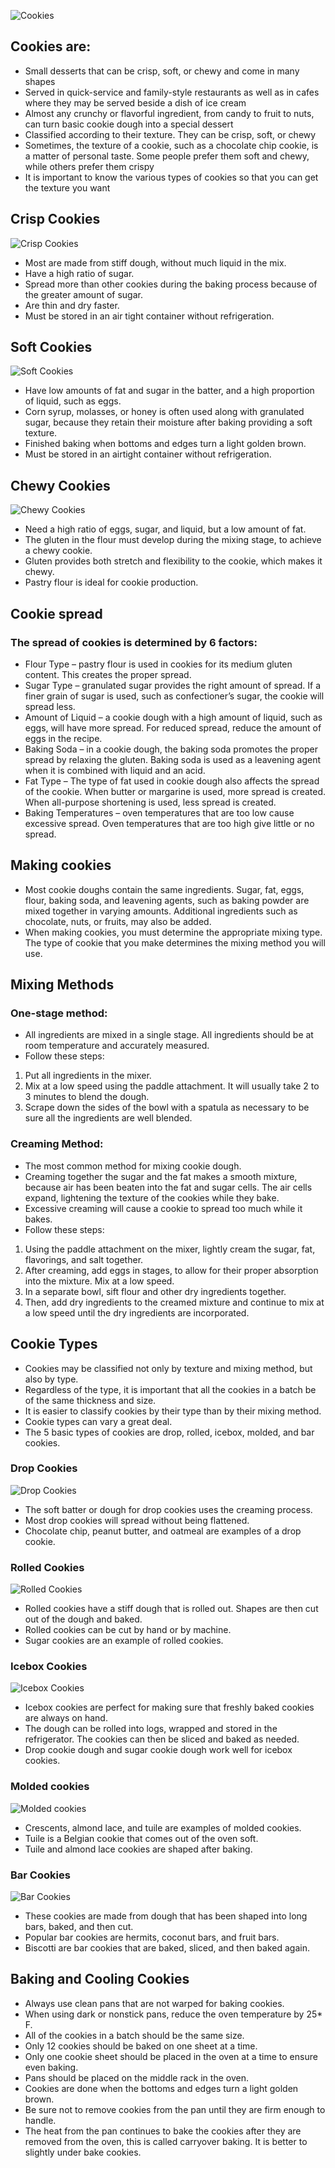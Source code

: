 ![Cookies](Images/cookies.png)
## Cookies are:

- Small desserts that can be crisp, soft, or chewy and come in many shapes
- Served in quick-service and family-style restaurants as well as in cafes where they may be served beside a dish of ice cream
- Almost any crunchy or flavorful ingredient, from candy to fruit to nuts, can turn basic cookie dough into a special dessert
- Classified according to their texture.  They can be crisp, soft, or chewy
- Sometimes, the texture of a cookie, such as a chocolate chip cookie, is a matter of personal taste.  Some people prefer them soft and chewy, while others prefer them crispy
- It is important to know the various types of cookies so that you can get the texture you want

## Crisp Cookies
![Crisp Cookies](Images/crisp.png)
- Most are made from stiff dough, without much liquid in the mix.
- Have a high ratio of sugar.
- Spread more than other cookies during the baking process because of the greater amount of sugar.
- Are thin and dry faster.
- Must be stored in an air tight container without refrigeration.

## Soft Cookies
![Soft Cookies](Images/soft.png)
- Have low amounts of fat and sugar in the batter, and a high proportion of liquid, such as eggs.
- Corn syrup, molasses, or honey is often used along with granulated sugar, because they retain their moisture after baking providing a soft texture.  
- Finished baking when bottoms and edges turn a light golden brown.
- Must be stored in an airtight container without refrigeration.

## Chewy Cookies
![Chewy Cookies](Images/chewy.png)
- Need a high ratio of eggs, sugar, and liquid, but a low amount of fat.
- The gluten in the flour must develop during the mixing stage, to achieve a chewy cookie.
- Gluten provides both stretch and flexibility to the cookie, which makes it chewy.
- Pastry flour is ideal for cookie production.

## Cookie spread
### The spread of cookies is determined by 6 factors:
- Flour Type – pastry flour is used in cookies for its medium gluten content.  This creates the proper spread.
- Sugar Type – granulated sugar provides the right amount of spread.  If a finer grain of sugar is used, such as confectioner’s sugar, the cookie will spread less.
- Amount of Liquid – a cookie dough with a high amount of liquid, such as eggs, will have more spread.  For reduced spread, reduce the amount of eggs in the recipe.
- Baking Soda – in a cookie dough, the baking soda promotes the proper spread by relaxing the gluten.  Baking soda is used as a leavening agent when it is combined with liquid and an acid.
- Fat Type – The type of fat used in cookie dough also affects the spread of the cookie.  When butter or margarine is used, more spread is created.  When all-purpose shortening is used, less spread is created.
- Baking Temperatures – oven temperatures that are too low cause excessive spread.  Oven temperatures that are too high give little or no spread.

## Making cookies
- Most cookie doughs contain the same ingredients.  Sugar, fat, eggs, flour, baking soda, and leavening agents, such as baking powder are mixed together in varying amounts.  Additional ingredients such as chocolate, nuts, or fruits, may also be added.
- When making cookies, you must determine the appropriate mixing type.  The type of cookie that you make determines the mixing method you will use.

## Mixing Methods
### One-stage method:
- All ingredients are mixed in a single stage.  All ingredients should be at room temperature and accurately measured.
- Follow these steps:
1. Put all ingredients in the mixer.
2. Mix at a low speed using the paddle attachment.  It will usually take 2 to 3 minutes to blend the dough.
3. Scrape down the sides of the bowl with a spatula as necessary to be sure all the ingredients are well blended.

### Creaming Method:
- The most common method for mixing cookie dough.
- Creaming together the sugar and the fat makes a smooth mixture, because air has been beaten into the fat and sugar cells.  The air cells expand, lightening the texture of the cookies while they bake.
- Excessive creaming will cause a cookie to spread too much while it bakes. 
- Follow these steps:
1. Using the paddle attachment on the mixer, lightly cream the sugar, fat, flavorings, and salt together.  
2. After creaming, add eggs in stages, to allow for their proper absorption into the mixture.  Mix at a low speed.
3. In a separate bowl, sift flour and other dry ingredients together.
4. Then, add dry ingredients to the creamed mixture and continue to mix at a low speed until the dry ingredients are incorporated.

## Cookie Types
- Cookies may be classified not only by texture and mixing method, but also by type.  
- Regardless of the type, it is important that all the cookies in a batch be of the same thickness and size.
- It is easier to classify cookies by their type than by their mixing method.
- Cookie types can vary a great deal.
- The 5 basic types of cookies are drop, rolled, icebox, molded, and bar cookies.

### Drop Cookies
![Drop Cookies](Images/drop.png)
- The soft batter or dough for drop cookies uses the creaming process.
- Most drop cookies will spread without being flattened.
- Chocolate chip, peanut butter, and oatmeal are examples of a drop cookie.

### Rolled Cookies
![Rolled Cookies](Images/rolled.png)
- Rolled cookies have a stiff dough that is rolled out.  Shapes are then cut out of the dough and baked.
- Rolled cookies can be cut by hand or by machine.
- Sugar cookies are an example of rolled cookies.

### Icebox Cookies
![Icebox Cookies](Images/icebox.png)
- Icebox cookies are perfect for making sure that freshly baked cookies are always on hand.
- The dough can be rolled into logs, wrapped and stored in the refrigerator.  The cookies can then be sliced and baked as needed.
- Drop cookie dough and sugar cookie dough work well for icebox cookies.

### Molded cookies
![Molded cookies](Images/molded.png)
- Crescents, almond lace, and tuile are examples of molded cookies.
- Tuile is a Belgian cookie that comes out of the oven soft.
- Tuile and almond lace cookies are shaped after baking.

### Bar Cookies
![Bar Cookies](Images/bar.png)
- These cookies are made from dough that has been shaped into long bars, baked, and then cut.
- Popular bar cookies are hermits, coconut bars, and fruit bars.
- Biscotti are bar cookies that are baked, sliced, and then baked again.

## Baking and Cooling Cookies
- Always use clean pans that are not warped for baking cookies.
- When using dark or nonstick pans, reduce the oven temperature by 25* F.
- All of the cookies in a batch should be the same size.
- Only 12 cookies should be baked on one sheet at a time.
- Only one cookie sheet should be placed in the oven at a time to ensure even baking.
- Pans should be placed on the middle rack in the oven.
- Cookies are done when the bottoms and edges turn a light golden brown.  
- Be sure not to remove cookies from the pan until they are firm enough to handle.
- The heat from the pan continues to bake the cookies after they are removed from the oven, this is called carryover baking.  It is better to slightly under bake cookies.
